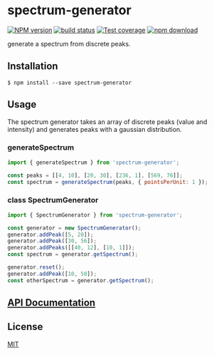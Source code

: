 # spectrum-generator

[![NPM version][npm-image]][npm-url]
[![build status][travis-image]][travis-url]
[![Test coverage][codecov-image]][codecov-url]
[![npm download][download-image]][download-url]

generate a spectrum from discrete peaks.

## Installation

`$ npm install --save spectrum-generator`

## Usage

The spectrum generator takes an array of discrete peaks (value and intensity)
and generates peaks with a gaussian distribution.

### generateSpectrum

```js
import { generateSpectrum } from 'spectrum-generator';

const peaks = [[4, 10], [20, 30], [236, 1], [569, 76]];
const spectrum = generateSpectrum(peaks, { pointsPerUnit: 1 });
```

### class SpectrumGenerator

```js
import { SpectrumGenerator } from 'spectrum-generator';

const generator = new SpectrumGenerator();
generator.addPeak([5, 20]);
generator.addPeak([30, 56]);
generator.addPeaks([[40, 12], [10, 1]]);
const spectrum = generator.getSpectrum();

generator.reset();
generator.addPeak([10, 50]);
const otherSpectrum = generator.getSpectrum();
```

## [API Documentation](https://cheminfo.github.io/spectrum-generator/)

## License

[MIT](./LICENSE)

[npm-image]: https://img.shields.io/npm/v/spectrum-generator.svg?style=flat-square
[npm-url]: https://www.npmjs.com/package/spectrum-generator
[travis-image]: https://img.shields.io/travis/cheminfo/spectrum-generator/master.svg?style=flat-square
[travis-url]: https://travis-ci.org/cheminfo/spectrum-generator
[codecov-image]: https://img.shields.io/codecov/c/github/cheminfo/spectrum-generator.svg?style=flat-square
[codecov-url]: https://codecov.io/gh/cheminfo/spectrum-generator
[download-image]: https://img.shields.io/npm/dm/spectrum-generator.svg?style=flat-square
[download-url]: https://www.npmjs.com/package/spectrum-generator
